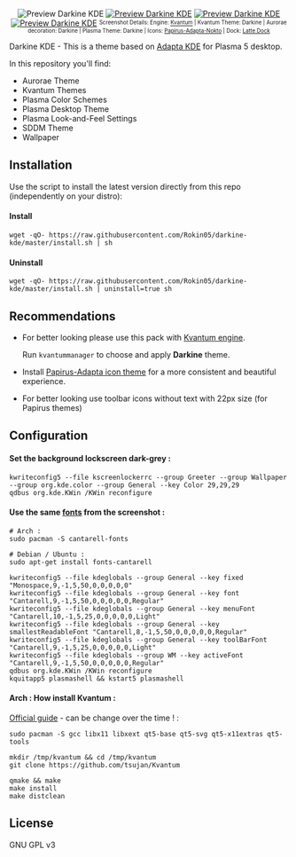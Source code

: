 <p align="center">
  <img src="https://raw.githubusercontent.com/Rokin05/darkine-kde/master/INFO/screenshots/preview.1.png" alt="Preview Darkine KDE"/>
  <a href="https://raw.githubusercontent.com/Rokin05/darkine-kde/master/INFO/screenshots/preview.2.png"><img src="https://raw.githubusercontent.com/Rokin05/darkine-kde/master/INFO/screenshots/thumbs/mini.preview.2.png" alt="Preview Darkine KDE"/></a> <a href="https://raw.githubusercontent.com/Rokin05/darkine-kde/master/INFO/screenshots/preview.3.png"><img src="https://raw.githubusercontent.com/Rokin05/darkine-kde/master/INFO/screenshots/thumbs/mini.preview.3.png" alt="Preview Darkine KDE"/></a> <a href="https://raw.githubusercontent.com/Rokin05/darkine-kde/master/INFO/screenshots/preview.4.png"><img src="https://raw.githubusercontent.com/Rokin05/darkine-kde/master/INFO/screenshots/thumbs/mini.preview.4.png" alt="Preview Darkine KDE"/></a>
  <sup><sub>Screenshot Details: Engine: <a href="https://github.com/tsujan/Kvantum/tree/master/Kvantum">Kvantum</a> | Kvantum Theme: Darkine | Aurorae decoration: Darkine | Plasma Theme: Darkine | Icons: <a href="https://github.com/PapirusDevelopmentTeam/papirus-icon-theme">Papirus-Adapta-Nokto</a> | Dock: <a href="https://github.com/psifidotos/Latte-Dock">Latte Dock</a></sub></sup>
</p>

Darkine KDE - This is a theme based on [Adapta KDE](https://github.com/PapirusDevelopmentTeam/adapta-kde) for Plasma 5 desktop.

In this repository you'll find:

- Aurorae Theme
- Kvantum Themes
- Plasma Color Schemes
- Plasma Desktop Theme
- Plasma Look-and-Feel Settings
- SDDM Theme
- Wallpaper

## Installation

Use the script to install the latest version directly from this repo (independently on your distro):

#### Install

```
wget -qO- https://raw.githubusercontent.com/Rokin05/darkine-kde/master/install.sh | sh
```

#### Uninstall

```
wget -qO- https://raw.githubusercontent.com/Rokin05/darkine-kde/master/install.sh | uninstall=true sh
```

## Recommendations

- For better looking please use this pack with [Kvantum engine](https://github.com/tsujan/Kvantum/tree/master/Kvantum).

  Run `kvantummanager` to choose and apply **Darkine** theme.

- Install [Papirus-Adapta icon theme](https://github.com/PapirusDevelopmentTeam/papirus-icon-theme) for a more consistent and beautiful experience.

- For better looking use toolbar icons without text with 22px size (for Papirus themes)


## Configuration

#### Set the background lockscreen dark-grey :
```
kwriteconfig5 --file kscreenlockerrc --group Greeter --group Wallpaper --group org.kde.color --group General --key Color 29,29,29
qdbus org.kde.KWin /KWin reconfigure
```

#### Use the same <a href="https://raw.githubusercontent.com/Rokin05/darkine-kde/master/INFO/screenshots/fonts-config.png">fonts</a> from the screenshot :
```
# Arch :
sudo pacman -S cantarell-fonts

# Debian / Ubuntu :
sudo apt-get install fonts-cantarell

kwriteconfig5 --file kdeglobals --group General --key fixed "Monospace,9,-1,5,50,0,0,0,0,0"
kwriteconfig5 --file kdeglobals --group General --key font "Cantarell,9,-1,5,50,0,0,0,0,0,Regular"
kwriteconfig5 --file kdeglobals --group General --key menuFont "Cantarell,10,-1,5,25,0,0,0,0,0,Light"
kwriteconfig5 --file kdeglobals --group General --key smallestReadableFont "Cantarell,8,-1,5,50,0,0,0,0,0,Regular"
kwriteconfig5 --file kdeglobals --group General --key toolBarFont "Cantarell,9,-1,5,25,0,0,0,0,0,Light"
kwriteconfig5 --file kdeglobals --group WM --key activeFont "Cantarell,9,-1,5,50,0,0,0,0,0,Regular"
qdbus org.kde.KWin /KWin reconfigure
kquitapp5 plasmashell && kstart5 plasmashell
```

#### Arch : How install Kvantum :
<a href="https://github.com/tsujan/Kvantum/blob/master/Kvantum/INSTALL">Official guide</a> - can be change over the time ! :
```
sudo pacman -S gcc libx11 libxext qt5-base qt5-svg qt5-x11extras qt5-tools

mkdir /tmp/kvantum && cd /tmp/kvantum
git clone https://github.com/tsujan/Kvantum

qmake && make
make install
make distclean
```


## License

GNU GPL v3
 








